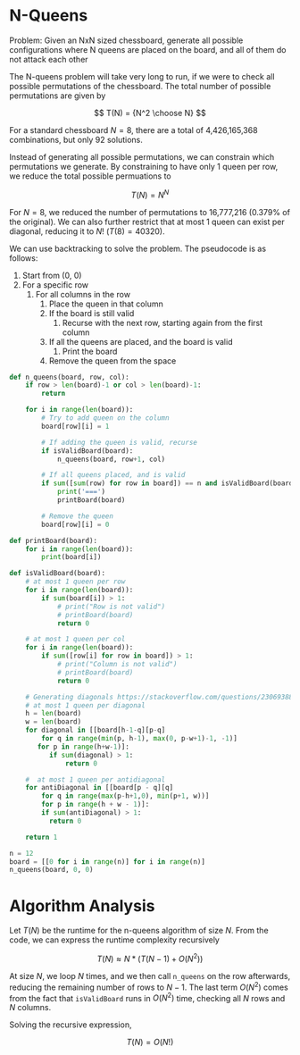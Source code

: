 # N-Queens

Problem: Given an NxN sized chessboard, generate all possible configurations where N queens are placed on the board, and all of them do not attack each other

The N-queens problem will take very long to run, if we were to check all possible permutations of the chessboard. The total number of possible permutations are given by

$$
T(N) = {N^2 \choose N}
$$

For a standard chessboard $N = 8$, there are a total of 4,426,165,368 combinations, but only 92 solutions.

Instead of generating all possible permutations, we can constrain which permutations we generate. By constraining to have only 1 queen per row, we reduce the total possible permuations to

$$
T(N) = N^N
$$

For $N = 8$, we reduced the number of permutations to 16,777,216 (0.379% of the original). We can also further restrict that at most 1 queen can exist per diagonal, reducing it to $N!$ ($T(8) = 40320$).

We can use backtracking to solve the problem. The pseudocode is as follows:

1. Start from (0, 0)
2. For a specific row
   1. For all columns in the row
      1. Place the queen in that column
      2. If the board is still valid
         1. Recurse with the next row, starting again from the first column
      3. If all the queens are placed, and the board is valid
         1. Print the board
      4. Remove the queen from the space

```python
def n_queens(board, row, col):
    if row > len(board)-1 or col > len(board)-1:
        return

    for i in range(len(board)):
        # Try to add queen on the column
        board[row][i] = 1

        # If adding the queen is valid, recurse
        if isValidBoard(board):
            n_queens(board, row+1, col)

        # If all queens placed, and is valid
        if sum([sum(row) for row in board]) == n and isValidBoard(board):
            print('===')
            printBoard(board)

        # Remove the queen
        board[row][i] = 0

def printBoard(board):
    for i in range(len(board)):
        print(board[i])

def isValidBoard(board):
    # at most 1 queen per row
    for i in range(len(board)):
        if sum(board[i]) > 1:
            # print("Row is not valid")
            # printBoard(board)
            return 0

    # at most 1 queen per col
    for i in range(len(board)):
        if sum([row[i] for row in board]) > 1:
            # print("Column is not valid")
            # printBoard(board)
            return 0

    # Generating diagonals https://stackoverflow.com/questions/23069388/listing-elements-in-a-nested-lists-diagonally/23069625#23069625
    # at most 1 queen per diagonal
    h = len(board)
    w = len(board)
    for diagonal in [[board[h-1-q][p-q]
        for q in range(min(p, h-1), max(0, p-w+1)-1, -1)]
       for p in range(h+w-1)]:
          if sum(diagonal) > 1:
              return 0

    #  at most 1 queen per antidiagonal
    for antiDiagonal in [[board[p - q][q]
        for q in range(max(p-h+1,0), min(p+1, w))]
        for p in range(h + w - 1)]:
        if sum(antiDiagonal) > 1:
          return 0

    return 1

n = 12
board = [[0 for i in range(n)] for i in range(n)]
n_queens(board, 0, 0)
```

# Algorithm Analysis

Let $T(N)$ be the runtime for the n-queens algorithm of size $N$. From the code, we can express the runtime complexity recursively

$$
T(N) \approx N*(T(N-1) + O(N^2))
$$

At size $N$, we loop $N$ times, and we then call `n_queens` on the row afterwards, reducing the remaining number of rows to $N-1$. The last term $O(N^2)$ comes from the fact that `isValidBoard` runs in $O(N^2)$ time, checking all $N$ rows and $N$ columns.

Solving the recursive expression,

$$
T(N) = O(N!)
$$
